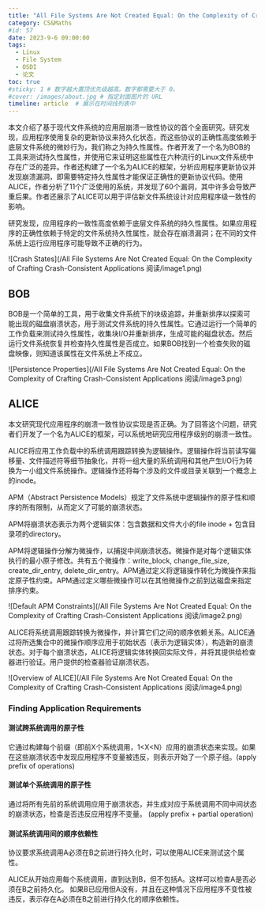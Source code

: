 ```yaml
---
title: "All File Systems Are Not Created Equal: On the Complexity of Crafting Crash-Consistent Applications 阅读"
category: CS&Maths
#id: 57
date: 2023-9-6 09:00:00
tags: 
  - Linux
  - File System
  - OSDI
  - 论文
toc: true
#sticky: 1 # 数字越大置顶优先级越高。数字都需要大于 0。
#cover: /images/about.jpg # 指定封面图片的 URL
timeline: article  # 展示在时间线列表中
---
```


本文介绍了基于现代文件系统的应用层崩溃一致性协议的首个全面研究。研究发现，应用程序使用复杂的更新协议来持久化状态，而这些协议的正确性高度依赖于底层文件系统的微妙行为，我们称之为持久性属性。作者开发了一个名为BOB的工具来测试持久性属性，并使用它来证明这些属性在六种流行的Linux文件系统中存在广泛的差异。作者还构建了一个名为ALICE的框架，分析应用程序更新协议并发现崩溃漏洞，即需要特定持久性属性才能保证正确性的更新协议代码。使用ALICE，作者分析了11个广泛使用的系统，并发现了60个漏洞，其中许多会导致严重后果。作者还展示了ALICE可以用于评估新文件系统设计对应用程序级一致性的影响。
<!--more-->

研究发现，应用程序的一致性高度依赖于底层文件系统的持久性属性。如果应用程序的正确性依赖于特定的文件系统持久性属性，就会存在崩溃漏洞；在不同的文件系统上运行应用程序可能导致不正确的行为。

![Crash States](/All File Systems Are Not Created Equal: On the Complexity of Crafting Crash-Consistent Applications 阅读/image1.png)

## BOB 
BOB是一个简单的工具，用于收集文件系统下的块级追踪，并重新排序以探索可能出现的磁盘崩溃状态，用于测试文件系统的持久性属性。它通过运行一个简单的工作负载来测试持久性属性，收集块I/O并重新排序，生成可能的磁盘状态。然后运行文件系统恢复并检查持久性属性是否成立。如果BOB找到一个检查失败的磁盘映像，则知道该属性在文件系统上不成立。

![Persistence Properties](/All File Systems Are Not Created Equal: On the Complexity of Crafting Crash-Consistent Applications 阅读/image3.png)

## ALICE
本文研究现代应用程序的崩溃一致性协议实现是否正确。为了回答这个问题，研究者们开发了一个名为ALICE的框架，可以系统地研究应用程序级别的崩溃一致性。

ALICE将应用工作负载中的系统调用跟踪转换为逻辑操作。逻辑操作将当前读写偏移量、文件描述符等细节抽象化，并将一组大量的系统调用和其他产生I/O行为转换为一小组文件系统操作。逻辑操作还将每个涉及的文件或目录关联到一个概念上的inode。

APM（Abstract Persistence Models）规定了文件系统中逻辑操作的原子性和顺序的所有限制，从而定义了可能的崩溃状态。

APM将崩溃状态表示为两个逻辑实体：包含数据和文件大小的file inode + 包含目录项的directory。

APM将逻辑操作分解为微操作，以捕捉中间崩溃状态。微操作是对每个逻辑实体执行的最小原子修改。共有五个微操作：write_block, change_file_size, create_dir_entry, delete_dir_entry。APM通过定义将逻辑操作转化为微操作来指定原子性约束。APM通过定义哪些微操作可以在其他微操作之前到达磁盘来指定排序约束。

![Default APM Constraints](/All File Systems Are Not Created Equal: On the Complexity of Crafting Crash-Consistent Applications 阅读/image2.png)

ALICE将系统调用跟踪转换为微操作，并计算它们之间的顺序依赖关系。ALICE通过将所选集合中的微操作顺序应用于初始状态（表示为逻辑实体），构造新的崩溃状态。对于每个崩溃状态，ALICE将逻辑实体转换回实际文件，并将其提供给检查器进行验证。用户提供的检查器验证崩溃状态。

![Overview of ALICE](/All File Systems Are Not Created Equal: On the Complexity of Crafting Crash-Consistent Applications 阅读/image4.png)

### Finding Application Requirements

#### 测试跨系统调用的原子性
它通过构建每个前缀（即前X个系统调用，1<X<N）应用的崩溃状态来实现。如果在这些崩溃状态中发现应用程序不变量被违反，则表示开始了一个原子组。(apply prefix of operations)

#### 测试单个系统调用的原子性
通过将所有先前的系统调用应用于崩溃状态，并生成对应于系统调用不同中间状态的崩溃状态，检查是否违反应用程序不变量。 (apply prefix + partial operation)

#### 测试系统调用间的顺序依赖性
协议要求系统调用A必须在B之前进行持久化时，可以使用ALICE来测试这个属性。

ALICE从开始应用每个系统调用，直到达到B，但不包括A。这样可以检查A是否必须在B之前持久化。
如果B已应用但A没有，并且在这种情况下应用程序不变性被违反，表示存在A必须在B之前进行持久化的顺序依赖性。